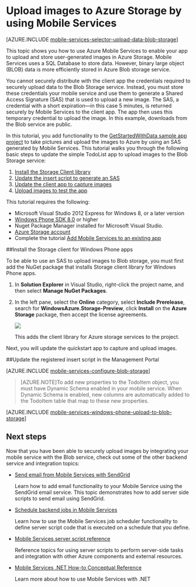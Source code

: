 <properties 
	pageTitle="Use Mobile Services to upload images to blob storage (Windows Phone) | Mobile Services" 
	description="Learn how to use Mobile Services to upload images to Azure Blob Storage." 
	documentationCenter="windows" 
	authors="wesmc7777" 
	writer="wesmc" 
	services="mobile-services, storage" 
	manager="dwrede" 
	editor=""/>

<tags 
	ms.service="mobile-services" 
	ms.workload="mobile" 
	ms.tgt_pltfrm="mobile-windows-phone" 
	ms.devlang="dotnet" 
	ms.topic="article" 
	ms.date="10/06/2014" 
	ms.author="wesmc"/>

# Upload images to Azure Storage by using Mobile Services

[AZURE.INCLUDE [mobile-services-selector-upload-data-blob-storage](../includes/mobile-services-selector-upload-data-blob-storage.md)]

This topic shows you how to use Azure Mobile Services to enable your app to upload and store user-generated images in Azure Storage. Mobile Services uses a SQL Database to store data. However, binary large object (BLOB) data is more efficiently stored in Azure Blob storage service. 

You cannot securely distribute with the client app the credentials required to securely upload data to the Blob Storage service. Instead, you must store these credentials your mobile service and use them to generate a Shared Access Signature (SAS) that is used to upload a new image. The SAS, a credential with a short expiration&mdash;in this case 5 minutes, is returned securely by Mobile Services to the client app. The app then uses this temporary credential to upload the image. In this example, downloads from the Blob service are public.

In this tutorial, you add functionality to the [GetStartedWithData sample app project](/en-us/documentation/articles/mobile-services-windows-phone-get-started-data/) to take pictures and upload the images to Azure by using an SAS generated by Mobile Services. This tutorial walks you through the following basic steps to update the simple TodoList app to upload images to the Blob Storage service:

1. [Install the Storage Client library]
2. [Update the insert script to generate an SAS]
3. [Update the client app to capture images]
4. [Upload images to test the app]

This tutorial requires the following:

+ Microsoft Visual Studio 2012 Express for Windows 8, or a later version
+ [Windows Phone SDK 8.0] or higher
+ Nuget Package Manager installed for Microsoft Visual Studio.
+ [Azure Storage account][How To Create a Storage Account]
+ Complete the tutorial [Add Mobile Services to an existing app](/en-us/documentation/articles/mobile-services-windows-phone-get-started-data/)  


##<a name="install-storage-client"></a>Install the Storage client for Windows Phone apps

To be able to use an SAS to upload images to Blob storage, you must first add the NuGet package that installs Storage client library for Windows Phone apps.

1. In **Solution Explorer** in Visual Studio, right-click the project name, and then select **Manage NuGet Packages**.

2. In the left pane, select the **Online** category, select **Include Prerelease**, search for **WindowsAzure.Storage-Preview**, click **Install** on the **Azure Storage** package, then accept the license agreements. 

  	![][2]

  	This adds the client library for Azure storage services to the project.

Next, you will update the quickstart app to capture and upload images.

##<a name="update-scripts"></a>Update the registered insert script in the Management Portal


[AZURE.INCLUDE [mobile-services-configure-blob-storage](../includes/mobile-services-configure-blob-storage.md)]

>[AZURE.NOTE]To add new properties to the TodoItem object, you must have Dynamic Schema enabled in your mobile service. When Dynamic Schema is enabled, new columns are automatically added to the TodoItem table that map to these new properties.

[AZURE.INCLUDE [mobile-services-windows-phone-upload-to-blob-storage](../includes/mobile-services-windows-phone-upload-to-blob-storage.md)]


## <a name="next-steps"> </a>Next steps

Now that you have been able to securely upload images by integrating your mobile service with the Blob service, check out some of the other backend service and integration topics:

+ [Send email from Mobile Services with SendGrid]
 
  Learn how to add email functionality to your Mobile Service using the SendGrid email service. This topic demonstrates how to add server side scripts to send email using SendGrid.

+ [Schedule backend jobs in Mobile Services]

  Learn how to use the Mobile Services job scheduler functionality to define server script code that is executed on a schedule that you define.

+ [Mobile Services server script reference]

  Reference topics for using server scripts to perform server-side tasks and integration with other Azure components and external resources.
 
+ [Mobile Services .NET How-to Conceptual Reference]

  Learn more about how to use Mobile Services with .NET
  
 
<!-- Anchors. -->
[Install the Storage Client library]: #install-storage-client
[Update the client app to capture images]: #add-select-images
[Update the insert script to generate an SAS]: #update-scripts
[Upload images to test the app]: #test
[Next Steps]:#next-steps

<!-- Images. -->


[2]: ./media/mobile-services-windows-phone-upload-data-blob-storage/mobile-add-storage-nuget-package-dotnet.png


[5]: ./media/mobile-services-windows-phone-upload-data-blob-storage/mobile-upload-blob-app-WMAppmanifest-wp8.png
[6]: ./media/mobile-services-windows-phone-upload-data-blob-storage/mobile-upload-blob-app-view-wp8.png
[7]: ./media/mobile-services-windows-phone-upload-data-blob-storage/mobile-upload-blob-app-view-camera-wp8.png
[8]: ./media/mobile-services-windows-phone-upload-data-blob-storage/mobile-upload-blob-app-view-save-wp8.png
[9]: ./media/mobile-services-windows-phone-upload-data-blob-storage/mobile-upload-blob-app-view-final-wp8.png

[11]: ./media/mobile-services-windows-phone-upload-data-blob-storage/mobile-upload-blob-app-view-camera-accept-wp8.png

<!-- URLs. -->
[Send email from Mobile Services with SendGrid]: /en-us/develop/mobile/tutorials/send-email-with-sendgrid/
[Schedule backend jobs in Mobile Services]: /en-us/develop/mobile/tutorials/schedule-backend-tasks/
[Mobile Services server script reference]: http://go.microsoft.com/fwlink/p/?LinkId=262293
[Get started with Mobile Services]: /en-us/documentation/articles/mobile-services-windows-phone-get-started

[Azure Management Portal]: https://manage.windowsazure.com/
[How To Create a Storage Account]: /en-us/manage/services/storage/how-to-create-a-storage-account
[Azure Storage Client library for Store apps]: http://go.microsoft.com/fwlink/p/?LinkId=276866 
[Mobile Services .NET How-to Conceptual Reference]: /en-us/develop/mobile/how-to-guides/work-with-net-client-library
[Windows Phone SDK 8.0]: http://www.microsoft.com/en-us/download/details.aspx?id=35471


